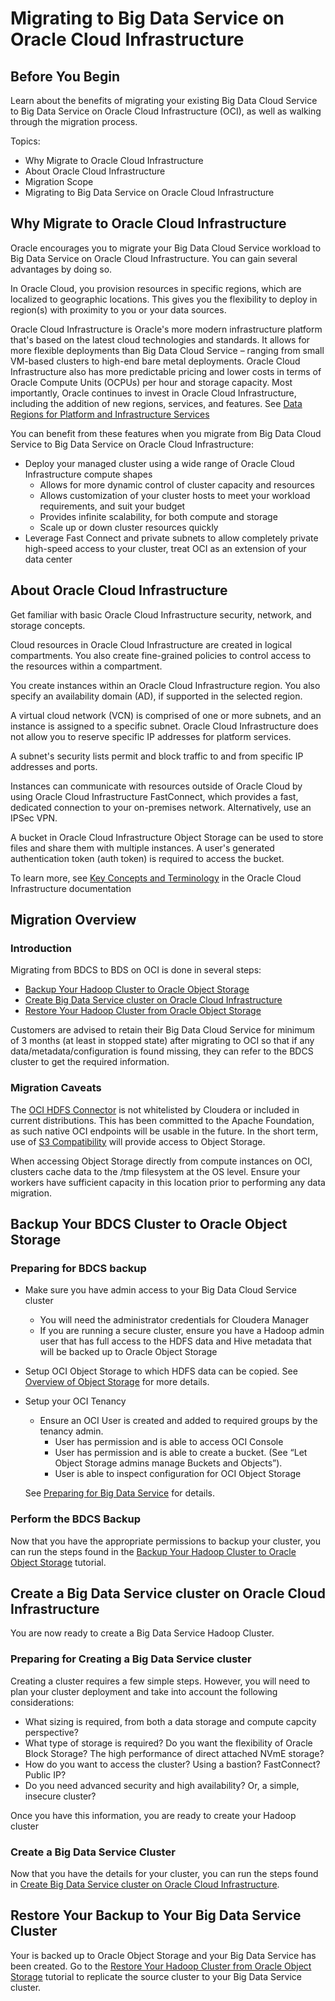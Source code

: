 # Migrating to Big Data Service on Oracle Cloud Infrastructure

## Before You Begin

Learn about the benefits of migrating your existing Big Data Cloud Service to Big Data Service on Oracle Cloud Infrastructure (OCI), as well as walking through the migration process.

Topics:
* Why Migrate to Oracle Cloud Infrastructure
* About Oracle Cloud Infrastructure
* Migration Scope
* Migrating to Big Data Service on Oracle Cloud Infrastructure

## Why Migrate to Oracle Cloud Infrastructure

Oracle encourages you to migrate your Big Data Cloud Service workload to Big Data Service on Oracle Cloud Infrastructure. You can gain several advantages by doing so.

In Oracle Cloud, you provision resources in specific regions, which are localized to geographic locations.  This gives you the flexibility to deploy in region(s) with proximity to you or your data sources.

Oracle Cloud Infrastructure is Oracle's more modern infrastructure platform that's based on the latest cloud technologies and standards. It allows for more flexible deployments than Big Data Cloud Service – ranging from small VM-based clusters to high-end bare metal deployments. Oracle Cloud Infrastructure also has more predictable pricing and lower costs in terms of Oracle Compute Units (OCPUs) per hour and storage capacity. Most importantly, Oracle continues to invest in Oracle Cloud Infrastructure, including the addition of new regions, services, and features. See [Data Regions for Platform and Infrastructure Services](https://cloud.oracle.com/data-regions)

You can benefit from these features when you migrate from Big Data Cloud Service to Big Data Service on Oracle Cloud Infrastructure:

* Deploy your managed cluster using a wide range of Oracle Cloud Infrastructure compute shapes
    * Allows for more dynamic control of cluster capacity and resources
    * Allows customization of your cluster hosts to meet your workload requirements, and suit your budget
    * Provides infinite scalability, for both compute and storage
    * Scale up or down cluster resources quickly
* Leverage Fast Connect and private subnets to allow completely private high-speed access to your cluster, treat OCI as an extension of your data center

## About Oracle Cloud Infrastructure
Get familiar with basic Oracle Cloud Infrastructure security, network, and storage concepts.

Cloud resources in Oracle Cloud Infrastructure are created in logical compartments. You also create fine-grained policies to control access to the resources within a compartment.

You create instances within an Oracle Cloud Infrastructure region. You also specify an availability domain (AD), if supported in the selected region.

A virtual cloud network (VCN) is comprised of one or more subnets, and an instance is assigned to a specific subnet. Oracle Cloud Infrastructure does not allow you to reserve specific IP addresses for platform services.

A subnet's security lists permit and block traffic to and from specific IP addresses and ports.

Instances can communicate with resources outside of Oracle Cloud by using Oracle Cloud Infrastructure FastConnect, which provides a fast, dedicated connection to your on-premises network. Alternatively, use an IPSec VPN.

A bucket in Oracle Cloud Infrastructure Object Storage can be used to store files and share them with multiple instances. A user's generated authentication token (auth token) is required to access the bucket.

To learn more, see [Key Concepts and Terminology](https://www.oracle.com/pls/topic/lookup?ctx=en/cloud/paas/event-hub-cloud/ehcmg&id=oci_concepts) in the Oracle Cloud Infrastructure documentation

## Migration Overview
### Introduction
Migrating from BDCS to BDS on OCI is done in several steps:
* [Backup Your Hadoop Cluster to Oracle Object Storage](?lab=backup-hadoop-cluster-object-storage)
* [Create Big Data Service cluster on Oracle Cloud Infrastructure](?lab=create-bds-hadoop-cluster)
* [Restore Your Hadoop Cluster from Oracle Object Storage](?lab=restore-hadoop-cluster-object-store)


Customers are advised to retain their Big Data Cloud Service for minimum of 3 months (at least in stopped state) after migrating to OCI so that if any data/metadata/configuration is found missing, they can refer to the BDCS cluster to get the required information.

### Migration Caveats
The [OCI HDFS Connector](https://github.com/oracle/oci-hdfs-connector) is not whitelisted by Cloudera or included in current distributions.  This has been committed to the Apache Foundation, as such native OCI endpoints will be usable in the future.   In the short term, use of [S3 Compatibility](https://docs.cloud.oracle.com/iaas/Content/Object/Tasks/s3compatibleapi.htm) will provide access to Object Storage.

When accessing Object Storage directly from compute instances on OCI, clusters cache data to the /tmp filesystem at the OS level.   Ensure your workers have sufficient capacity in this location prior to performing any data migration.

## Backup Your BDCS Cluster to Oracle Object Storage
### Preparing for BDCS backup
* Make sure you have admin access to your Big Data Cloud Service cluster
    * You will need the administrator credentials for Cloudera Manager
    * If you are running a secure cluster, ensure you have a Hadoop admin user that has full access to the HDFS data and Hive metadata that will be backed up to Oracle Object Storage
* Setup OCI Object Storage to which HDFS data can be copied. See [Overview of Object Storage](https://docs.cloud.oracle.com/iaas/Content/Object/Concepts/objectstorageoverview.htm) for more details. 
* Setup your OCI Tenancy
    * Ensure an OCI User is created and added to required groups by the tenancy admin. 
        * User has permission and is able to access OCI Console
        * User has permission and is able to create a bucket. (See “Let Object Storage admins manage Buckets and Objects”).
        * User is able to inspect configuration for OCI Object Storage 
    
    See [Preparing for Big Data Service](?lab=preparing-for-big-data-service) for details.

### Perform the BDCS Backup
Now that you have the appropriate permissions to backup your cluster, you can run the steps found in the [Backup Your Hadoop Cluster to Oracle Object Storage](?lab=backup-hadoop-cluster-object-storage) tutorial.

## Create a Big Data Service cluster on Oracle Cloud Infrastructure
You are now ready to create a Big Data Service Hadoop Cluster.  
### Preparing for Creating a Big Data Service cluster
Creating a cluster requires a few simple steps.  However, you will need to plan your cluster deployment and take into account the following considerations:
* What sizing is required, from both a data storage and compute capcity perspective?
* What type of storage is required?  Do you want the flexibility of Oracle Block Storage?  The high performance of direct attached NVmE storage?
* How do you want to access the cluster?  Using a bastion?  FastConnect?  Public IP?
* Do you need advanced security and high availability?  Or, a simple, insecure cluster?

Once you have this information, you are ready to create your Hadoop cluster

### Create a Big Data Service Cluster
Now that you have the details for your cluster, you can run the steps found in 
[Create Big Data Service cluster on Oracle Cloud Infrastructure](?lab=create-bds-hadoop-cluster).

## Restore Your Backup to Your Big Data Service Cluster
Your is backed up to Oracle Object Storage and your Big Data Service has been created.  Go to the [Restore Your Hadoop Cluster from Oracle Object Storage](?lab=restore-hadoop-cluster-object-store) tutorial to replicate the source cluster to your Big Data Service cluster.

